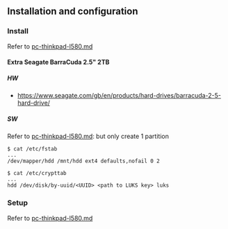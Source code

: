 ## Installation and configuration

### Install

Refer to [pc-thinkpad-l580.md](pc-thinkpad-l580.md#install)

#### Extra Seagate BarraCuda 2.5" 2TB

##### HW

- https://www.seagate.com/gb/en/products/hard-drives/barracuda-2-5-hard-drive/

##### SW

Refer to [pc-thinkpad-l580.md](pc-thinkpad-l580.md#sw): but only create 1 partition

```
$ cat /etc/fstab
...
/dev/mapper/hdd /mnt/hdd ext4 defaults,nofail 0 2
```

```
$ cat /etc/crypttab
...
hdd /dev/disk/by-uuid/<UUID> <path to LUKS key> luks
```

### Setup

Refer to [pc-thinkpad-l580.md](pc-thinkpad-l580.md#setup)
